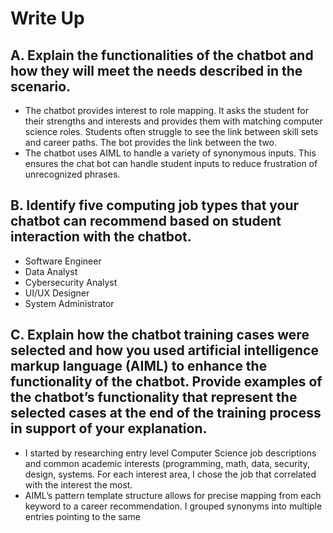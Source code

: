 # Write Up  
## A.	Explain the functionalities of the chatbot and how they will meet the needs described in the scenario.  
- The chatbot provides interest to role mapping. It asks the student for their strengths and interests and provides them with matching computer science roles. Students often struggle to see the link between skill sets and career paths. The bot provides the link between the two.
- The chatbot uses AIML <pattern> to handle a variety of synonymous inputs. This ensures the chat bot can handle student inputs to reduce frustration of unrecognized phrases.
## B.	Identify five computing job types that your chatbot can recommend based on student interaction with the chatbot.  
- Software Engineer
- Data Analyst
- Cybersecurity Analyst
- UI/UX Designer
- System Administrator

## C.	Explain how the chatbot training cases were selected and how you used artificial intelligence markup language (AIML) to enhance the functionality of the chatbot. Provide examples of the chatbot’s functionality that represent the selected cases at the end of the training process in support of your explanation.  
- I started by researching entry level Computer Science job descriptions and common academic interests (programming, math, data, security, design, systems. For each interest area, I chose the job that correlated with the interest the most.
- AIML’s pattern template structure allows for precise mapping from each keyword to a career recommendation. I grouped synonyms into multiple <category> entries pointing to the same <template>. For example, this ensures that both data and numbers will point to Data Analyst.
- The training cases were derived from core interest areas students commonly express when exploring computer science careers: programming, math, data, security, design, systems. For each of these, multiple representative input variations were selected so the bot could be trained and tested on realistic students.
### Why They Were Chosen  
- The five job types correlate directly to common student strengths and are broad enough to be meaningful starting points.
- Students rarely use identical wording, so including cases like “numbers”, “data”, or “I love designing” ensures the bot recognizes varied expressions of the same intent.
- Command inputs like “I like programming and security” test whether the bot can either surface multiple relevant roles or prompt for classification. This improves the conversational experience.
- Inputs with minor typos or unexpected formats were included to evaluate if normalization is needed.
- Cases like “I want to cook” confirm that the bot does not give misleading career advice.
### Examples of Training Cases  
| User Input | Chatbot Response |
| :---: | :---: |
| "I love numbers" | If you enjoy working with Data or Numbers, consider a Data Analyst role. To see other interests, type "Interests" |
| sdasda | asdasd |
